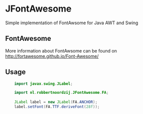 # JFontAwesome
Simple implementation of FontAwsome for Java AWT and Swing

## FontAwesome
More information about FontAwsome can be found on http://fortawesome.github.io/Font-Awesome/

## Usage

```java
    import javax.swing.JLabel;

    import nl.robbertnoordzij.JFontAwesome.FA;
    
    JLabel label = new JLabel(FA.ANCHOR);
    label.setFont(FA.TTF.deriveFont(28f));
```
